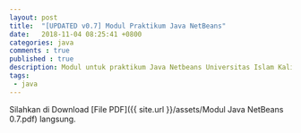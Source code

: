 ```yaml
---
layout: post
title:  "[UPDATED v0.7] Modul Praktikum Java NetBeans"
date:   2018-11-04 08:25:41 +0800
categories: java
comments : true
published : true
description: Modul untuk praktikum Java Netbeans Universitas Islam Kalimantan Muhammad Arsyad Al Banjari Banjarmasin.
tags: 
 - java
---
```

Silahkan di Download [File PDF]({{ site.url }}/assets/Modul Java NetBeans 0.7.pdf) langsung.

